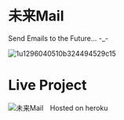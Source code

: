# 未来Mail

Send Emails to the Future... -_-

![1u1296040510b324494529c15](https://user-images.githubusercontent.com/63765823/115973817-80777080-a575-11eb-8374-c68b1bf0b5cc.jpg)

# Live Project
![未来Mail　Hosted on heroku](http://miraimail.herokuapp.com/)
